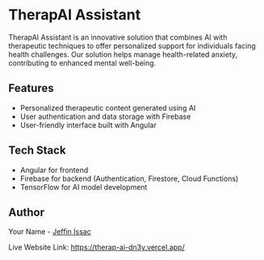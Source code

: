 # TherapAI Assistant

TherapAI Assistant is an innovative solution that combines AI with therapeutic techniques to offer personalized support for individuals facing health challenges. Our solution helps manage health-related anxiety, contributing to enhanced mental well-being.

## Features

- Personalized therapeutic content generated using AI
- User authentication and data storage with Firebase
- User-friendly interface built with Angular

## Tech Stack

- Angular for frontend
- Firebase for backend (Authentication, Firestore, Cloud Functions)
- TensorFlow for AI model development

## Author

Your Name - [Jeffin Issac](https://github.com/Jeffin03)

Live Website Link: https://therap-ai-dn3y.vercel.app/
